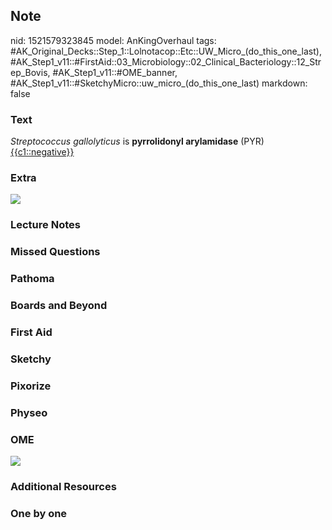 ## Note
nid: 1521579323845
model: AnKingOverhaul
tags: #AK_Original_Decks::Step_1::Lolnotacop::Etc::UW_Micro_(do_this_one_last), #AK_Step1_v11::#FirstAid::03_Microbiology::02_Clinical_Bacteriology::12_Strep_Bovis, #AK_Step1_v11::#OME_banner, #AK_Step1_v11::#SketchyMicro::uw_micro_(do_this_one_last)
markdown: false

### Text
<i>Streptococcus gallolyticus</i> is <b>pyrrolidonyl
arylamidase</b> (PYR) <u>{{c1::negative}}</u>

### Extra
<img src="Xnip2018-03-79_16-53-25.jpg">

### Lecture Notes


### Missed Questions


### Pathoma


### Boards and Beyond


### First Aid


### Sketchy


### Pixorize


### Physeo


### OME
<div class="ome-widget">
  <a href="https://onlinemeded.org?ref=anki"><img src=
  "_OME_AnkiFlashcards_General_3.png"></a>
</div>

### Additional Resources


### One by one


